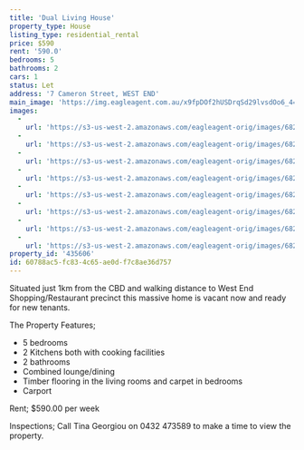 ```yaml
---
title: 'Dual Living House'
property_type: House
listing_type: residential_rental
price: $590
rent: '590.0'
bedrooms: 5
bathrooms: 2
cars: 1
status: Let
address: '7 Cameron Street, WEST END'
main_image: 'https://img.eagleagent.com.au/x9fpDOf2hUSDrqSd29lvsdOo6_4=/1280x854/smart/https://s3-us-west-2.amazonaws.com/eagleagent-orig/images/6826064/414625015-image-M.jpg'
images:
  -
    url: 'https://s3-us-west-2.amazonaws.com/eagleagent-orig/images/6826071/414625015-image-G.jpg'
  -
    url: 'https://s3-us-west-2.amazonaws.com/eagleagent-orig/images/6826070/414625015-image-F.jpg'
  -
    url: 'https://s3-us-west-2.amazonaws.com/eagleagent-orig/images/6826069/414625015-image-E.jpg'
  -
    url: 'https://s3-us-west-2.amazonaws.com/eagleagent-orig/images/6826068/414625015-image-D.jpg'
  -
    url: 'https://s3-us-west-2.amazonaws.com/eagleagent-orig/images/6826067/414625015-image-C.jpg'
  -
    url: 'https://s3-us-west-2.amazonaws.com/eagleagent-orig/images/6826066/414625015-image-B.jpg'
  -
    url: 'https://s3-us-west-2.amazonaws.com/eagleagent-orig/images/6826065/414625015-image-A.jpg'
  -
    url: 'https://s3-us-west-2.amazonaws.com/eagleagent-orig/images/6826064/414625015-image-M.jpg'
property_id: '435606'
id: 60788ac5-fc83-4c65-ae0d-f7c8ae36d757
---
```

Situated just 1km from the CBD and walking distance to  West End Shopping/Restaurant precinct this massive home is vacant now and ready for new tenants.

The Property Features;
- 5 bedrooms
- 2 Kitchens both with cooking facilities
- 2 bathrooms
- Combined lounge/dining
- Timber flooring in the living rooms and carpet in bedrooms
- Carport

Rent; $590.00 per week

Inspections; Call Tina Georgiou on 0432 473589 to make a time to view the property.